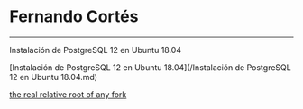 # Fernando Cortés
---
Instalación de PostgreSQL 12 en Ubuntu 18.04

[Instalación de PostgreSQL 12 en Ubuntu 18.04](/Instalación de PostgreSQL 12 en Ubuntu 18.04.md)

[the real relative root of any fork](/../../)

